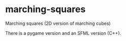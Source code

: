 # marching-squares
Marching squares (2D version of marching cubes)

There is a pygame version and an SFML version (C++).
